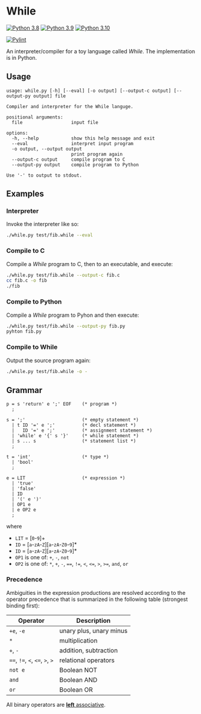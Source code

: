 # While

[![Python 3.8](https://img.shields.io/badge/Python-3.8-blue?&logo=Python&logoColor=white)](https://www.python.org/)
[![Python 3.9](https://img.shields.io/badge/Python-3.9-blue?&logo=Python&logoColor=white)](https://www.python.org/)
[![Python 3.10](https://img.shields.io/badge/Python-3.10-blue?&logo=Python&logoColor=white)](https://www.python.org/)

[![Pylint](https://img.shields.io/github/workflow/status/leissa/whilec/Pylint?logo=Python&label=Pylint&logoColor=white)](https://github.com/leissa/whilec/actions/workflows/pylint.yml)


An interpreter/compiler for a toy language called *While*.
The implementation is in Python.

## Usage

```
usage: while.py [-h] [--eval] [-o output] [--output-c output] [--output-py output] file

Compiler and interpreter for the While languge.

positional arguments:
  file                  input file

options:
  -h, --help            show this help message and exit
  --eval                interpret input program
  -o output, --output output
                        print program again
  --output-c output     compile program to C
  --output-py output    compile program to Python

Use '-' to output to stdout.
```

## Examples

### Interpreter

Invoke the interpreter like so:
```sh
./while.py test/fib.while --eval
```

### Compile to C

Compile a *While* program to C, then to an executable, and execute:
```sh
./while.py test/fib.while --output-c fib.c
cc fib.c -o fib
./fib
```

### Compile to Python

Compile a *While* program to Pyhon and then execute:
```sh
./while.py test/fib.while --output-py fib.py
pyhton fib.py
```

### Compile to While

Output the source program again:
```sh
./while.py test/fib.while -o -
```

## Grammar

```ebnf
p = s 'return' e ';' EOF    (* program *)
  ;

s = ';'                     (* empty statement *)
  | t ID '=' e ';'          (* decl statement *)
  |   ID '=' e ';'          (* assignment statement *)
  | 'while' e '{' s '}'     (* while statement *)
  | s ... s                 (* statement list *)
  ;

t = 'int'                   (* type *)
  | 'bool'
  ;

e = LIT                     (* expression *)
  | 'true'
  | 'false'
  | ID
  | '(' e ')'
  | OP1 e
  | e OP2 e
  ;
```
where
* `LIT` = [`0`-`9`]+
* `ID` = [`a`-`zA`-`Z`][`a`-`zA`-`Z0`-`9`]*
* `ID` = [`a`-`zA`-`Z`][`a`-`zA`-`Z0`-`9`]*
* `OP1` is one of: `+`, `-`, `not`
* `OP2` is one of: `*`, `+`, `-`, `==`, `!=`, `<`, `<=`, `>`, `>=`, `and`, `or`

### Precedence

Ambiguities in the expression productions are resolved according to the operator precedence that is summarized in the following table (strongest binding first):

| Operator                        | Description             |
|---------------------------------|-------------------------|
| `+e`, `-e`                      | unary plus, unary minus |
| `*`                             | multiplication          |
| `+`, `-`                        | addition, subtraction   |
| `==`, `!=`, `<`, `<=`, `>`, `>` | relational operators    |
| `not e`                         | Boolean NOT             |
| `and`                           | Boolean AND             |
| `or`                            | Boolean OR              |

All binary operators are [**left** associative](https://en.wikipedia.org/wiki/Operator_associativity).
